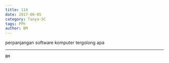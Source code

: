 ```yaml
---
title: 114
date: 2017-06-05
category: Tanya-SC
tags: PPh
author: BM
---
```


perpanjangan software komputer tergolong apa

---



`BM`
